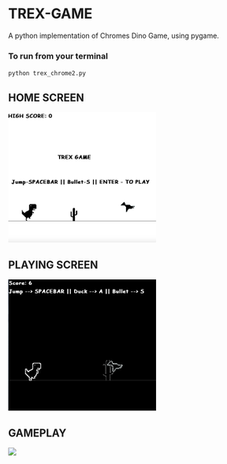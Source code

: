 # TREX-GAME
A python implementation of Chromes Dino Game, using pygame.

### To run from your terminal
```
python trex_chrome2.py
```

## HOME SCREEN
<img src="https://github.com/xavierohan/TREX-GAME/blob/master/Home%20Screen.png" width="300">



## PLAYING SCREEN
<img src="https://github.com/xavierohan/TREX-GAME/blob/master/Playing%20Screen.png" width="300">

## GAMEPLAY

<img src="https://github.com/xavierohan/TREX-GAME/blob/master/gameplay.gif" width="300">

